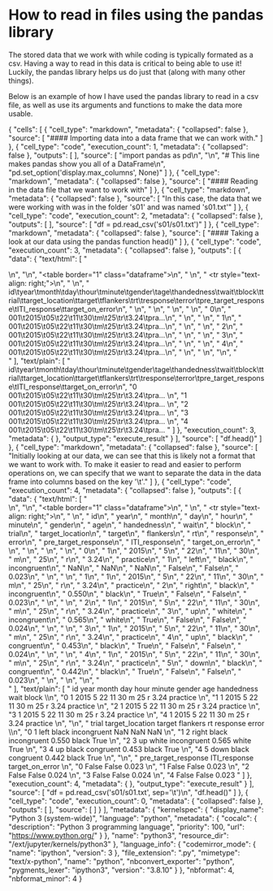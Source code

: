 # How to read in files using the pandas library

The stored data that we work with while coding is typically formated as a csv. Having a way to read in this data is critical to being able to use it! Luckily, the pandas library helps us do just that (along with many other things).

Below is an example of how I have used the pandas library to read in a csv file, as well as use its arguments and functions to make the data more usable.

{
 "cells": [
  {
   "cell_type": "markdown",
   "metadata": {
    "collapsed": false
   },
   "source": [
    "#### Importing data into a data frame that we can work with."
   ]
  },
  {
   "cell_type": "code",
   "execution_count": 1,
   "metadata": {
    "collapsed": false
   },
   "outputs": [
   ],
   "source": [
    "import pandas as pd\n",
    "\n",
    "# This line makes pandas show you all of a DataFrame\n",
    "pd.set_option('display.max_columns', None)"
   ]
  },
  {
   "cell_type": "markdown",
   "metadata": {
    "collapsed": false
   },
   "source": [
    "#### Reading in the data file that we want to work with"
   ]
  },
  {
   "cell_type": "markdown",
   "metadata": {
    "collapsed": false
   },
   "source": [
    "In this case, the data that we were working with was in the folder 's01' and was named 's01.txt'"
   ]
  },
  {
   "cell_type": "code",
   "execution_count": 2,
   "metadata": {
    "collapsed": false
   },
   "outputs": [
   ],
   "source": [
    "df = pd.read_csv('s01/s01.txt')"
   ]
  },
  {
   "cell_type": "markdown",
   "metadata": {
    "collapsed": false
   },
   "source": [
    "#### Taking a look at our data using the pandas function head()"
   ]
  },
  {
   "cell_type": "code",
   "execution_count": 3,
   "metadata": {
    "collapsed": false
   },
   "outputs": [
    {
     "data": {
      "text/html": [
       "<div>\n",
       "<style scoped>\n",
       "    .dataframe tbody tr th:only-of-type {\n",
       "        vertical-align: middle;\n",
       "    }\n",
       "\n",
       "    .dataframe tbody tr th {\n",
       "        vertical-align: top;\n",
       "    }\n",
       "\n",
       "    .dataframe thead th {\n",
       "        text-align: right;\n",
       "    }\n",
       "</style>\n",
       "<table border=\"1\" class=\"dataframe\">\n",
       "  <thead>\n",
       "    <tr style=\"text-align: right;\">\n",
       "      <th></th>\n",
       "      <th>id\\tyear\\tmonth\\tday\\thour\\tminute\\tgender\\tage\\thandedness\\twait\\tblock\\ttrial\\ttarget_location\\ttarget\\tflankers\\trt\\tresponse\\terror\\tpre_target_response\\tITI_response\\ttarget_on_error</th>\n",
       "    </tr>\n",
       "  </thead>\n",
       "  <tbody>\n",
       "    <tr>\n",
       "      <th>0</th>\n",
       "      <td>001\\t2015\\t05\\t22\\t11\\t30\\tm\\t25\\tr\\t3.24\\tpra...</td>\n",
       "    </tr>\n",
       "    <tr>\n",
       "      <th>1</th>\n",
       "      <td>001\\t2015\\t05\\t22\\t11\\t30\\tm\\t25\\tr\\t3.24\\tpra...</td>\n",
       "    </tr>\n",
       "    <tr>\n",
       "      <th>2</th>\n",
       "      <td>001\\t2015\\t05\\t22\\t11\\t30\\tm\\t25\\tr\\t3.24\\tpra...</td>\n",
       "    </tr>\n",
       "    <tr>\n",
       "      <th>3</th>\n",
       "      <td>001\\t2015\\t05\\t22\\t11\\t30\\tm\\t25\\tr\\t3.24\\tpra...</td>\n",
       "    </tr>\n",
       "    <tr>\n",
       "      <th>4</th>\n",
       "      <td>001\\t2015\\t05\\t22\\t11\\t30\\tm\\t25\\tr\\t3.24\\tpra...</td>\n",
       "    </tr>\n",
       "  </tbody>\n",
       "</table>\n",
       "</div>"
      ],
      "text/plain": [
       "  id\\tyear\\tmonth\\tday\\thour\\tminute\\tgender\\tage\\thandedness\\twait\\tblock\\ttrial\\ttarget_location\\ttarget\\tflankers\\trt\\tresponse\\terror\\tpre_target_response\\tITI_response\\ttarget_on_error\n",
       "0  001\\t2015\\t05\\t22\\t11\\t30\\tm\\t25\\tr\\t3.24\\tpra...                                                                                                                                         \n",
       "1  001\\t2015\\t05\\t22\\t11\\t30\\tm\\t25\\tr\\t3.24\\tpra...                                                                                                                                         \n",
       "2  001\\t2015\\t05\\t22\\t11\\t30\\tm\\t25\\tr\\t3.24\\tpra...                                                                                                                                         \n",
       "3  001\\t2015\\t05\\t22\\t11\\t30\\tm\\t25\\tr\\t3.24\\tpra...                                                                                                                                         \n",
       "4  001\\t2015\\t05\\t22\\t11\\t30\\tm\\t25\\tr\\t3.24\\tpra...                                                                                                                                         "
      ]
     },
     "execution_count": 3,
     "metadata": {
     },
     "output_type": "execute_result"
    }
   ],
   "source": [
    "df.head()"
   ]
  },
  {
   "cell_type": "markdown",
   "metadata": {
    "collapsed": false
   },
   "source": [
    "Initially looking at our data, we can see that this is likely not a format that we want to work with. To make it easier to read and easier to perform operations on, we can specify that we want to separate the data in the data frame into columns based on the key '\\t'."
   ]
  },
  {
   "cell_type": "code",
   "execution_count": 4,
   "metadata": {
    "collapsed": false
   },
   "outputs": [
    {
     "data": {
      "text/html": [
       "<div>\n",
       "<style scoped>\n",
       "    .dataframe tbody tr th:only-of-type {\n",
       "        vertical-align: middle;\n",
       "    }\n",
       "\n",
       "    .dataframe tbody tr th {\n",
       "        vertical-align: top;\n",
       "    }\n",
       "\n",
       "    .dataframe thead th {\n",
       "        text-align: right;\n",
       "    }\n",
       "</style>\n",
       "<table border=\"1\" class=\"dataframe\">\n",
       "  <thead>\n",
       "    <tr style=\"text-align: right;\">\n",
       "      <th></th>\n",
       "      <th>id</th>\n",
       "      <th>year</th>\n",
       "      <th>month</th>\n",
       "      <th>day</th>\n",
       "      <th>hour</th>\n",
       "      <th>minute</th>\n",
       "      <th>gender</th>\n",
       "      <th>age</th>\n",
       "      <th>handedness</th>\n",
       "      <th>wait</th>\n",
       "      <th>block</th>\n",
       "      <th>trial</th>\n",
       "      <th>target_location</th>\n",
       "      <th>target</th>\n",
       "      <th>flankers</th>\n",
       "      <th>rt</th>\n",
       "      <th>response</th>\n",
       "      <th>error</th>\n",
       "      <th>pre_target_response</th>\n",
       "      <th>ITI_response</th>\n",
       "      <th>target_on_error</th>\n",
       "    </tr>\n",
       "  </thead>\n",
       "  <tbody>\n",
       "    <tr>\n",
       "      <th>0</th>\n",
       "      <td>1</td>\n",
       "      <td>2015</td>\n",
       "      <td>5</td>\n",
       "      <td>22</td>\n",
       "      <td>11</td>\n",
       "      <td>30</td>\n",
       "      <td>m</td>\n",
       "      <td>25</td>\n",
       "      <td>r</td>\n",
       "      <td>3.24</td>\n",
       "      <td>practice</td>\n",
       "      <td>1</td>\n",
       "      <td>left</td>\n",
       "      <td>black</td>\n",
       "      <td>incongruent</td>\n",
       "      <td>NaN</td>\n",
       "      <td>NaN</td>\n",
       "      <td>NaN</td>\n",
       "      <td>False</td>\n",
       "      <td>False</td>\n",
       "      <td>0.023</td>\n",
       "    </tr>\n",
       "    <tr>\n",
       "      <th>1</th>\n",
       "      <td>1</td>\n",
       "      <td>2015</td>\n",
       "      <td>5</td>\n",
       "      <td>22</td>\n",
       "      <td>11</td>\n",
       "      <td>30</td>\n",
       "      <td>m</td>\n",
       "      <td>25</td>\n",
       "      <td>r</td>\n",
       "      <td>3.24</td>\n",
       "      <td>practice</td>\n",
       "      <td>2</td>\n",
       "      <td>right</td>\n",
       "      <td>black</td>\n",
       "      <td>incongruent</td>\n",
       "      <td>0.550</td>\n",
       "      <td>black</td>\n",
       "      <td>True</td>\n",
       "      <td>False</td>\n",
       "      <td>False</td>\n",
       "      <td>0.023</td>\n",
       "    </tr>\n",
       "    <tr>\n",
       "      <th>2</th>\n",
       "      <td>1</td>\n",
       "      <td>2015</td>\n",
       "      <td>5</td>\n",
       "      <td>22</td>\n",
       "      <td>11</td>\n",
       "      <td>30</td>\n",
       "      <td>m</td>\n",
       "      <td>25</td>\n",
       "      <td>r</td>\n",
       "      <td>3.24</td>\n",
       "      <td>practice</td>\n",
       "      <td>3</td>\n",
       "      <td>up</td>\n",
       "      <td>white</td>\n",
       "      <td>incongruent</td>\n",
       "      <td>0.565</td>\n",
       "      <td>white</td>\n",
       "      <td>True</td>\n",
       "      <td>False</td>\n",
       "      <td>False</td>\n",
       "      <td>0.024</td>\n",
       "    </tr>\n",
       "    <tr>\n",
       "      <th>3</th>\n",
       "      <td>1</td>\n",
       "      <td>2015</td>\n",
       "      <td>5</td>\n",
       "      <td>22</td>\n",
       "      <td>11</td>\n",
       "      <td>30</td>\n",
       "      <td>m</td>\n",
       "      <td>25</td>\n",
       "      <td>r</td>\n",
       "      <td>3.24</td>\n",
       "      <td>practice</td>\n",
       "      <td>4</td>\n",
       "      <td>up</td>\n",
       "      <td>black</td>\n",
       "      <td>congruent</td>\n",
       "      <td>0.453</td>\n",
       "      <td>black</td>\n",
       "      <td>True</td>\n",
       "      <td>False</td>\n",
       "      <td>False</td>\n",
       "      <td>0.024</td>\n",
       "    </tr>\n",
       "    <tr>\n",
       "      <th>4</th>\n",
       "      <td>1</td>\n",
       "      <td>2015</td>\n",
       "      <td>5</td>\n",
       "      <td>22</td>\n",
       "      <td>11</td>\n",
       "      <td>30</td>\n",
       "      <td>m</td>\n",
       "      <td>25</td>\n",
       "      <td>r</td>\n",
       "      <td>3.24</td>\n",
       "      <td>practice</td>\n",
       "      <td>5</td>\n",
       "      <td>down</td>\n",
       "      <td>black</td>\n",
       "      <td>congruent</td>\n",
       "      <td>0.442</td>\n",
       "      <td>black</td>\n",
       "      <td>True</td>\n",
       "      <td>False</td>\n",
       "      <td>False</td>\n",
       "      <td>0.023</td>\n",
       "    </tr>\n",
       "  </tbody>\n",
       "</table>\n",
       "</div>"
      ],
      "text/plain": [
       "   id  year  month  day  hour  minute gender  age handedness  wait     block  \\\n",
       "0   1  2015      5   22    11      30      m   25          r  3.24  practice   \n",
       "1   1  2015      5   22    11      30      m   25          r  3.24  practice   \n",
       "2   1  2015      5   22    11      30      m   25          r  3.24  practice   \n",
       "3   1  2015      5   22    11      30      m   25          r  3.24  practice   \n",
       "4   1  2015      5   22    11      30      m   25          r  3.24  practice   \n",
       "\n",
       "   trial target_location target     flankers     rt response error  \\\n",
       "0      1            left  black  incongruent    NaN      NaN   NaN   \n",
       "1      2           right  black  incongruent  0.550    black  True   \n",
       "2      3              up  white  incongruent  0.565    white  True   \n",
       "3      4              up  black    congruent  0.453    black  True   \n",
       "4      5            down  black    congruent  0.442    black  True   \n",
       "\n",
       "   pre_target_response  ITI_response  target_on_error  \n",
       "0                False         False            0.023  \n",
       "1                False         False            0.023  \n",
       "2                False         False            0.024  \n",
       "3                False         False            0.024  \n",
       "4                False         False            0.023  "
      ]
     },
     "execution_count": 4,
     "metadata": {
     },
     "output_type": "execute_result"
    }
   ],
   "source": [
    "df = pd.read_csv('s01/s01.txt', sep='\\t')\n",
    "df.head()"
   ]
  },
  {
   "cell_type": "code",
   "execution_count": 0,
   "metadata": {
    "collapsed": false
   },
   "outputs": [
   ],
   "source": [
   ]
  }
 ],
 "metadata": {
  "kernelspec": {
   "display_name": "Python 3 (system-wide)",
   "language": "python",
   "metadata": {
    "cocalc": {
     "description": "Python 3 programming language",
     "priority": 100,
     "url": "https://www.python.org/"
    }
   },
   "name": "python3",
   "resource_dir": "/ext/jupyter/kernels/python3"
  },
  "language_info": {
   "codemirror_mode": {
    "name": "ipython",
    "version": 3
   },
   "file_extension": ".py",
   "mimetype": "text/x-python",
   "name": "python",
   "nbconvert_exporter": "python",
   "pygments_lexer": "ipython3",
   "version": "3.8.10"
  }
 },
 "nbformat": 4,
 "nbformat_minor": 4
}

